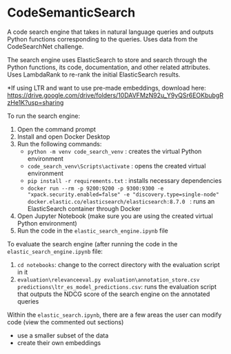 # CodeSemanticSearch
A code search engine that takes in natural language queries and outputs Python functions corresponding to the queries. Uses data from the CodeSearchNet challenge.

The search engine uses ElasticSearch to store and search through the Python functions, its code, documentation, and other related attributes. Uses LambdaRank to re-rank the initial ElasticSearch results.

*If using LTR and want to use pre-made embeddings, download here: https://drive.google.com/drive/folders/10DAVFMzN92u_Y9yQSr6EOKbubgRzHe1K?usp=sharing 

To run the search engine:
1) Open the command prompt
2) Install and open Docker Desktop 
3) Run the following commands:
   -  `python -m venv code_search_venv` : creates the virtual Python environment
   -  `code_search_venv\Scripts\activate` : opens the created virtual environment
   -  `pip install -r requirements.txt` : installs necessary dependencies
   -  `docker run --rm -p 9200:9200 -p 9300:9300 -e "xpack.security.enabled=false" -e "discovery.type=single-node" docker.elastic.co/elasticsearch/elasticsearch:8.7.0 ` : runs an ElasticSearch container through Docker
4) Open Jupyter Notebook (make sure you are using the created virtual Python environment)
5) Run the code in the `elastic_search_engine.ipynb` file

To evaluate the search engine (after running the code in the `elastic_search_engine.ipynb` file:
1) `cd notebooks`: change to the correct directory with the evaluation script in it
2) `evaluation\relevanceeval.py evaluation\annotation_store.csv predictions\ltr_es_model_predictions.csv`: runs the evaluation script that outputs the NDCG score of the search engine on the annotated queries

Within the `elastic_search.ipynb`, there are a few areas the user can modify code (view the commented out sections)
- use a smaller subset of the data
- create their own embeddings
